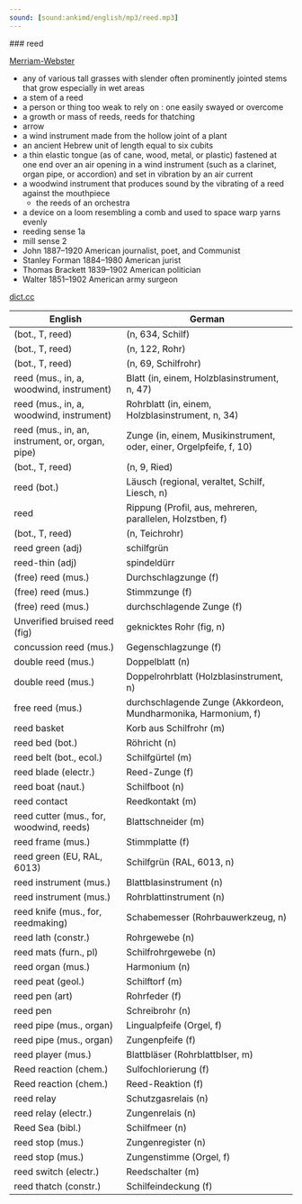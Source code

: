```yaml
---
sound: [sound:ankimd/english/mp3/reed.mp3]
---
```


\### reed

[Merriam-Webster](https://www.merriam-webster.com/dictionary/reed)

- any of various tall grasses with slender often prominently jointed stems that grow especially in wet areas
- a stem of a reed
- a person or thing too weak to rely on : one easily swayed or overcome
- a growth or mass of reeds, reeds for thatching
- arrow
- a wind instrument made from the hollow joint of a plant
- an ancient Hebrew unit of length equal to six cubits
- a thin elastic tongue (as of cane, wood, metal, or plastic) fastened at one end over an air opening in a wind instrument (such as a clarinet, organ pipe, or accordion) and set in vibration by an air current
- a woodwind instrument that produces sound by the vibrating of a reed against the mouthpiece
    - the reeds of an orchestra
- a device on a loom resembling a comb and used to space warp yarns evenly
- reeding sense 1a
- mill sense 2
- John 1887–1920 American journalist, poet, and Communist
- Stanley Forman 1884–1980 American jurist
- Thomas Brackett 1839–1902 American politician
- Walter 1851–1902 American army surgeon

[dict.cc](https://www.dict.cc/reed)

| English        | German       |
| -------------- | ------------ |
|  (bot., T, reed) |  (n, 634, Schilf) |
|  (bot., T, reed) |  (n, 122, Rohr) |
|  (bot., T, reed) |  (n, 69, Schilfrohr) |
| reed (mus., in, a, woodwind, instrument) | Blatt (in, einem, Holzblasinstrument, n, 47) |
| reed (mus., in, a, woodwind, instrument) | Rohrblatt (in, einem, Holzblasinstrument, n, 34) |
| reed (mus., in, an, instrument, or, organ, pipe) | Zunge (in, einem, Musikinstrument, oder, einer, Orgelpfeife, f, 10) |
|  (bot., T, reed) |  (n, 9, Ried) |
| reed (bot.) | Läusch (regional, veraltet, Schilf, Liesch, n) |
| reed | Rippung (Profil, aus, mehreren, parallelen, Holzstben, f) |
|  (bot., T, reed) |  (n, Teichrohr) |
| reed green (adj) | schilfgrün |
| reed-thin (adj) | spindeldürr |
| (free) reed (mus.) | Durchschlagzunge (f) |
| (free) reed (mus.) | Stimmzunge (f) |
| (free) reed (mus.) | durchschlagende Zunge (f) |
| Unverified bruised reed (fig) | geknicktes Rohr (fig, n) |
| concussion reed (mus.) | Gegenschlagzunge (f) |
| double reed (mus.) | Doppelblatt (n) |
| double reed (mus.) | Doppelrohrblatt (Holzblasinstrument, n) |
| free reed (mus.) | durchschlagende Zunge (Akkordeon, Mundharmonika, Harmonium, f) |
| reed basket | Korb aus Schilfrohr (m) |
| reed bed (bot.) | Röhricht (n) |
| reed belt (bot., ecol.) | Schilfgürtel (m) |
| reed blade (electr.) | Reed-Zunge (f) |
| reed boat (naut.) | Schilfboot (n) |
| reed contact | Reedkontakt (m) |
| reed cutter (mus., for, woodwind, reeds) | Blattschneider (m) |
| reed frame (mus.) | Stimmplatte (f) |
| reed green (EU, RAL, 6013) | Schilfgrün (RAL, 6013, n) |
| reed instrument (mus.) | Blattblasinstrument (n) |
| reed instrument (mus.) | Rohrblattinstrument (n) |
| reed knife (mus., for, reedmaking) | Schabemesser (Rohrbauwerkzeug, n) |
| reed lath (constr.) | Rohrgewebe (n) |
| reed mats (furn., pl) | Schilfrohrgewebe (n) |
| reed organ (mus.) | Harmonium (n) |
| reed peat (geol.) | Schilftorf (m) |
| reed pen (art) | Rohrfeder (f) |
| reed pen | Schreibrohr (n) |
| reed pipe (mus., organ) | Lingualpfeife (Orgel, f) |
| reed pipe (mus., organ) | Zungenpfeife (f) |
| reed player (mus.) | Blattbläser (Rohrblattblser, m) |
| Reed reaction (chem.) | Sulfochlorierung (f) |
| Reed reaction (chem.) | Reed-Reaktion (f) |
| reed relay | Schutzgasrelais (n) |
| reed relay (electr.) | Zungenrelais (n) |
| Reed Sea (bibl.) | Schilfmeer (n) |
| reed stop (mus.) | Zungenregister (n) |
| reed stop (mus.) | Zungenstimme (Orgel, f) |
| reed switch (electr.) | Reedschalter (m) |
| reed thatch (constr.) | Schilfeindeckung (f) |
